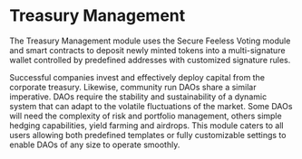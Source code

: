 # Treasury Management

The Treasury Management module uses the Secure Feeless Voting module and smart contracts to deposit newly minted tokens into a multi-signature wallet controlled by predefined addresses with customized signature rules.

Successful companies invest and effectively deploy capital from the corporate treasury. Likewise, community run DAOs share a similar imperative. DAOs require the stability and sustainability of a dynamic system that can adapt to the volatile fluctuations of the market. Some DAOs will need the complexity of risk and portfolio management, others simple hedging capabilities, yield farming and airdrops. This module caters to all users allowing both predefined templates or fully customizable settings to enable DAOs of any size to operate smoothly.

